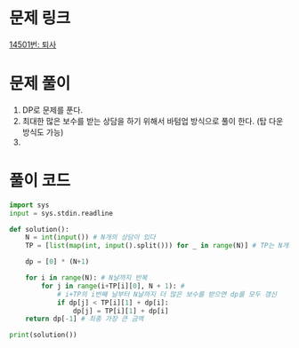 # 문제 링크

[14501번: 퇴사](https://www.acmicpc.net/problem/14501)

# 문제 풀이

1. DP로 문제를 푼다.
2. 최대한 많은 보수를 받는 상담을 하기 위해서 바텀업 방식으로 풀이 한다. (탑 다운 방식도 가능)
3.

# 풀이 코드

```python
import sys
input = sys.stdin.readline

def solution():
    N = int(input()) # N개의 상담이 있다
    TP = [list(map(int, input().split())) for _ in range(N)] # TP는 N개의 상담 T와 P로 이루어짐

    dp = [0] * (N+1)

    for i in range(N): # N날까지 반복
        for j in range(i+TP[i][0], N + 1): #
            # i+TP의 i번째 날부터 N날까지 더 많은 보수를 받으면 dp를 모두 갱신
            if dp[j] < TP[i][1] + dp[i]:
                dp[j] = TP[i][1] + dp[i]
    return dp[-1] # 최종 가장 큰 금액

print(solution())
```
